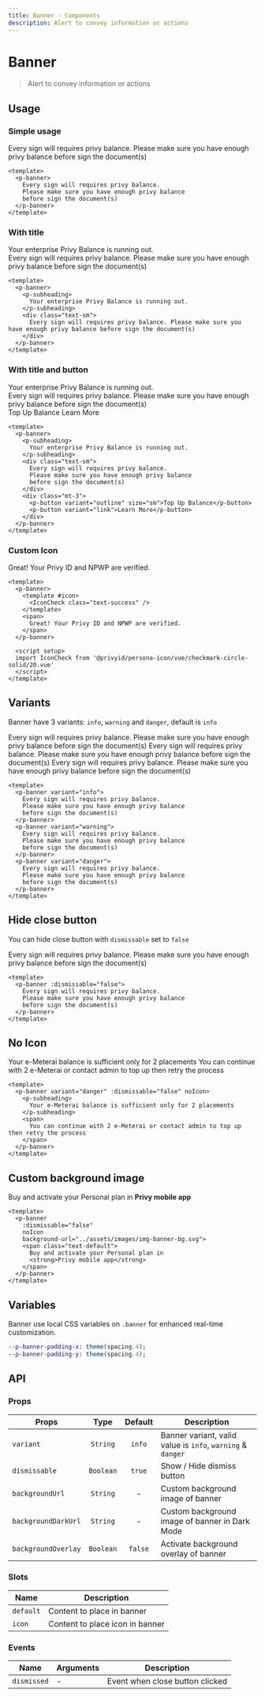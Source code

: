 ```yaml
---
title: Banner · Components
description: Alert to convey information or actions
---
```


<script setup>
  import pBanner from './Banner.vue'
  import pButton from '../button/Button.vue'
  import pCaption from '../caption/Caption.vue'
  import pSubheading from '../subheading/Subheading.vue'
  import IconCheck from '@privyid/persona-icon/vue/checkmark-circle-solid/20.vue'
</script>

# Banner

> Alert to convey information or actions

## Usage

### Simple usage

<preview class="flex-col">
  <p-banner>
    Every sign will requires privy balance.
    Please make sure you have enough privy balance
    before sign the document(s)
  </p-banner>
</preview>

```vue
<template>
  <p-banner>
    Every sign will requires privy balance.
    Please make sure you have enough privy balance
    before sign the document(s)
  </p-banner>
</template>
```

### With title

<preview class="flex-col">
  <p-banner>
    <p-subheading>
      Your enterprise Privy Balance is running out.
    </p-subheading>
    <div class="text-sm">
      Every sign will requires privy balance. Please make sure you have enough privy balance before sign the document(s)
    </div>
  </p-banner>
</preview>

```vue
<template>
  <p-banner>
    <p-subheading>
      Your enterprise Privy Balance is running out.
    </p-subheading>
    <div class="text-sm">
      Every sign will requires privy balance. Please make sure you have enough privy balance before sign the document(s)
    </div>
  </p-banner>
</template>
```

### With title and button

<preview class="flex-col">
  <p-banner>
    <p-subheading>
      Your enterprise Privy Balance is running out.
    </p-subheading>
    <div class="text-sm">
      Every sign will requires privy balance.
      Please make sure you have enough privy balance
      before sign the document(s)
    </div>
    <div class="mt-3">
      <p-button variant="outline" size="sm">Top Up Balance</p-button>
      <p-button variant="link">Learn More</p-button>
    </div>
  </p-banner>
</preview>

```vue
<template>
  <p-banner>
    <p-subheading>
      Your enterprise Privy Balance is running out.
    </p-subheading>
    <div class="text-sm">
      Every sign will requires privy balance.
      Please make sure you have enough privy balance
      before sign the document(s)
    </div>
    <div class="mt-3">
      <p-button variant="outline" size="sm">Top Up Balance</p-button>
      <p-button variant="link">Learn More</p-button>
    </div>
  </p-banner>
</template>
```

### Custom Icon

<preview class="flex-col">
  <p-banner>
    <template #icon>
      <IconCheck class="text-success" />
    </template>
    <span>
      Great! Your Privy ID and NPWP are verified.
    </span>
  </p-banner>
</preview>

```vue
<template>
  <p-banner>
    <template #icon>
      <IconCheck class="text-success" />
    </template>
    <span>
      Great! Your Privy ID and NPWP are verified.
    </span>
  </p-banner>

  <script setup>
  import IconCheck from '@privyid/persona-icon/vue/checkmark-circle-solid/20.vue'
  </script>
</template>
```

## Variants

Banner have 3 variants: `info`, `warning` and `danger`, default is `info`

<preview class="flex-col space-y-3">
  <p-banner variant="info">
    Every sign will requires privy balance.
    Please make sure you have enough privy balance
    before sign the document(s)
  </p-banner>
  <p-banner variant="warning">
    Every sign will requires privy balance.
    Please make sure you have enough privy balance
    before sign the document(s)
  </p-banner>
  <p-banner variant="danger">
    Every sign will requires privy balance.
    Please make sure you have enough privy balance
    before sign the document(s)
  </p-banner>
</preview>

```vue
<template>
  <p-banner variant="info">
    Every sign will requires privy balance.
    Please make sure you have enough privy balance
    before sign the document(s)
  </p-banner>
  <p-banner variant="warning">
    Every sign will requires privy balance.
    Please make sure you have enough privy balance
    before sign the document(s)
  </p-banner>
  <p-banner variant="danger">
    Every sign will requires privy balance.
    Please make sure you have enough privy balance
    before sign the document(s)
  </p-banner>
</template>
```

## Hide close button

You can hide close button with `dismissable` set to `false`

<preview class="flex-col">
  <p-banner :dismissable="false">
    Every sign will requires privy balance.
    Please make sure you have enough privy balance
    before sign the document(s)
  </p-banner>
</preview>

```vue
<template>
  <p-banner :dismissable="false">
    Every sign will requires privy balance.
    Please make sure you have enough privy balance
    before sign the document(s)
  </p-banner>
</template>
```

## No Icon
<preview class="flex-col">
  <p-banner variant="danger" :dismissable="false" noIcon>
    <p-subheading>
      Your e-Meterai balance is sufficient only for 2 placements
    </p-subheading>
    <span>
      You can continue with 2 e-Meterai or contact admin to top up then retry the process
    </span>
  </p-banner>
</preview>

```vue
<template>
  <p-banner variant="danger" :dismissable="false" noIcon>
    <p-subheading>
      Your e-Meterai balance is sufficient only for 2 placements
    </p-subheading>
    <span>
      You can continue with 2 e-Meterai or contact admin to top up then retry the process
    </span>
  </p-banner>
</template>
```

## Custom background image

<preview class="flex-col">
  <p-banner :dismissable="false" noIcon background-url="../../public/assets/images/img-banner-bg.svg">
    <span class="text-default">Buy and activate your Personal plan in <strong>Privy mobile app</strong></span>
  </p-banner>
</preview>

```vue
<template>
  <p-banner
    :dismissable="false"
    noIcon
    background-url="../assets/images/img-banner-bg.svg">
    <span class="text-default">
      Buy and activate your Personal plan in
      <strong>Privy mobile app</strong>
    </span>
  </p-banner>
</template>
```

## Variables
Banner use local CSS variables on `.banner` for enhanced real-time customization.

```sass
--p-banner-padding-x: theme(spacing.4);
--p-banner-padding-y: theme(spacing.4);
```

## API

### Props

| Props               |   Type    | Default | Description                                     |
|---------------------|:---------:|:-------:|-------------------------------------------------|
| `variant`           | `String`  | `info`  | Banner variant, valid value is `info`, `warning` & `danger` |
| `dismissable`       | `Boolean` | `true`  | Show / Hide dismiss button                      |
| `backgroundUrl`     | `String`  |    -    | Custom background image of banner               |
| `backgroundDarkUrl` | `String`  |    -    | Custom background image of banner in Dark Mode  |
| `backgroundOverlay` | `Boolean` | `false` | Activate background overlay of banner           |

### Slots

| Name      | Description                     |
|-----------|---------------------------------|
| `default` | Content to place in banner      |
| `icon`    | Content to place icon in banner |

### Events

| Name        | Arguments | Description                     |
|-------------|-----------|---------------------------------|
| `dismissed` | -         | Event when close button clicked |
